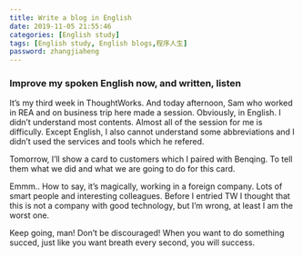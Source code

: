 ```yaml
---
title: Write a blog in English
date: 2019-11-05 21:55:46
categories: [English study]
tags: [English study, English blogs,程序人生]
password: zhangjiaheng
---
```


### Improve my spoken English now, and written, listen

It’s my third week in ThoughtWorks. And today afternoon, Sam who worked in REA and on business trip here made a session. Obviously, in English. I didn’t understand most contents. Almost all of the session for me is difficully. Except English, I also cannot understand some abbreviations and I didn’t used the services and tools which he refered.  

Tomorrow, I’ll show a card to customers which I paired with Benqing. To tell them what we did and what we are going to do for this card. 

Emmm.. How to say, it’s magically, working in a foreign company. Lots of smart people and interesting colleagues. Before I entried TW I thought that this is not a company with good technology, but I’m wrong, at least I am the worst one.

Keep going, man! Don’t be discouraged! When you want to do something succed, just like you want breath every second, you will success.
